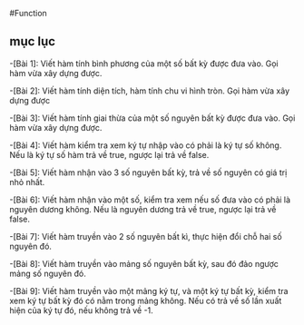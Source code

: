 #Function
## mục lục
-[Bài 1]: Viết hàm tính bình phương của một số bất kỳ được đưa vào. Gọi hàm vừa xây dựng được.

-[Bài 2]: Viết hàm tính diện tích, hàm tính chu vi hình tròn. Gọi hàm vừa xây dựng được

-[Bài 3]: Viết hàm tính giai thừa của một số nguyên bất kỳ được đưa vào. Gọi hàm vừa xây dựng được.

-[Bài 4]: Viết hàm kiểm tra xem ký tự nhập vào có phải là ký tự số không. Nếu là ký tự số hàm trả về true, ngược lại trả về false.

-[Bài 5]: Viết hàm nhận vào 3 số nguyên bất kỳ, trả về số nguyên có giá trị nhỏ nhất.

-[Bài 6]: Viết hàm nhận vào một số, kiểm tra xem nếu số đưa vào có phải là nguyên dương không. Nếu là nguyên dương trả về true, ngược lại trả về false.

-[Bài 7]: Viết hàm truyền vào 2 số nguyên bất kì, thực hiện đổi chỗ hai số nguyên đó.

-[Bài 8]: Viết hàm truyền vào mảng số nguyên bất kỳ, sau đó đảo ngược mảng số nguyên đó.

-[Bài 9]: Viết hàm truyền vào một mảng ký tự, và một ký tự bất kỳ, kiểm tra xem ký tự bất kỳ đó có nằm trong mảng không. Nếu có trả về số lần xuất hiện của ký tự đó, nếu không trả về -1. 